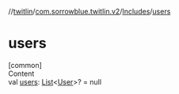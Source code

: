 //[twitlin](../../index.md)/[com.sorrowblue.twitlin.v2](../index.md)/[Includes](index.md)/[users](users.md)



# users  
[common]  
Content  
val [users](users.md): [List](https://kotlinlang.org/api/latest/jvm/stdlib/kotlin.collections/-list/index.html)<[User](../../com.sorrowblue.twitlin.v2.objects/-user/index.md)>? = null  



